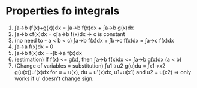 # Properties fo integrals

1. ∫a->b (f(x)+g(x))dx = ∫a->b f(x)dx + ∫a->b g(x)dx  
1. ∫a->b cf(x)dx = c∫a->b f(x)dx => c is constant  
1. (no need to - a < b < c) ∫a->b f(x)dx + ∫b->c f(x)dx = ∫a->c f(x)dx  
1. ∫a->a f(x)dx = 0  
1. ∫a->b f(x)dx = -∫b->a f(x)dx  
1. (estimation) If f(x) <= g(x), then ∫a->b f(x)dx <= ∫a->b g(x)dx (a < b)   
1. (Change of variables = substitution) ∫u1->u2 g(u)du = ∫x1->x2 g(u(x))u'(x)dx for u = u(x), du = u'(x)dx, u1=u(x1) and u2 = u(x2) => only works if u' doesn't change sign.  


